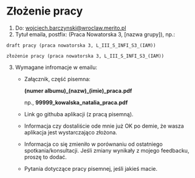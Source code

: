# Złożenie pracy

1. Do: wojciech.barczynski@wroclaw.merito.pl
2. Tytuł emaila, postfix: (Praca Nowatorska 3, [nazwa grupy]), np.:

  `draft pracy (praca nowatorska 3, L_III_S_INFI_S3_(IAM))`

  `złożenie pracy (praca nowatorska 3, L_III_S_INFI_S3_(IAM))`

3. Wymagane infromacje w emailu:

   - Załącznik, część pisemna:

     **(numer albumu)\_(nazw)\_(imie)\_praca.pdf**

     np., **99999_kowalska_natalia_praca.pdf**

   - Link go githuba aplikacji (z pracą pisemną).

   - Informacja czy dostaliście ode mnie już OK po demie, że wasza aplikacja jest wystarczająco złożona.

   - Informacja co się zmieniło w porównaniu od ostatniego spotkania/konsultacji. Jeśli zmiany wynikały z mojego feedbacku, proszę to dodać.

   - Pytania dotyczące pracy pisemnej, jeśli jakieś macie.
